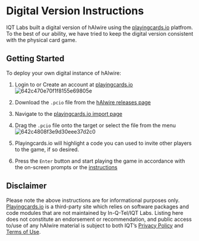 # Digital Version Instructions

IQT Labs built a digital version of hAIwire using the [playingcards.io](https://playingcards.io/) platfrom. To the best of our ability, we have tried to keep the digital version consistent with the physical card game.

## Getting Started 

To deploy your own digital instance of hAIwire:

1. Login to or Create an account at [playingcards.io](https://playingcards.io/)
![642c470e70f1f8155e69805e](https://user-images.githubusercontent.com/45634754/229849651-7827ebed-5874-4cbd-a7b8-2f4c146c0a49.jpg)

2. Download the `.pcio` file from the [hAIwire releases page](https://github.com/IQTLabs/hAIwire/releases)

3. Navigate to the [playingcards.io import page](https://playingcards.io/import)
4. Drag the `.pcio` file onto the target or select the file from the menu
![642c4808f3e9d30eee37d2c0](https://user-images.githubusercontent.com/45634754/229848947-84673056-0738-45cf-9c93-1afecf2dffd2.jpg)

5. Playingcards.io will highlight a code you can used to invite other players to the game, if so desired.

6. Press the `Enter` button and start playing the game in accordance with the on-screen prompts or the [instructions](./Instructions.md)

## Disclaimer

Please note the above instructions are for informational purposes only. [Playingcards.io](https://playingcards.io/) is a third-party site which relies on software packages and code modules that are not maintained by In-Q-Tel/IQT Labs. Listing here does not constitute an endorsement or recommendation, and public access to/use of any hAIwire material is subject to both IQT’s [Privacy Policy](https://www.iqt.org/privacy-policy) and [Terms of Use](https://www.iqt.org/terms-of-use).
